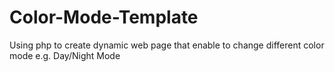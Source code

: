 # Color-Mode-Template
Using php to create dynamic web page that enable to change different color mode e.g. Day/Night Mode
